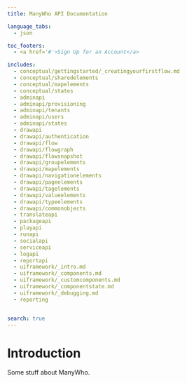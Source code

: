 ```yaml
---
title: ManyWho API Documentation

language_tabs:
  - json

toc_footers:
  - <a href='#'>Sign Up for an Account</a>

includes:
  - conceptual/gettingstarted/_creatingyourfirstflow.md
  - conceptual/sharedelements
  - conceptual/mapelements
  - conceptual/states
  - adminapi
  - adminapi/provisioning
  - adminapi/tenants
  - adminapi/users
  - adminapi/states
  - drawapi
  - drawapi/authentication
  - drawapi/flow
  - drawapi/flowgraph
  - drawapi/flowsnapshot
  - drawapi/groupelements
  - drawapi/mapelements
  - drawapi/navigationelements
  - drawapi/pageelements
  - drawapi/tagelements
  - drawapi/valueelements
  - drawapi/typeelements
  - drawapi/commonobjects
  - translateapi
  - packageapi
  - playapi
  - runapi
  - socialapi
  - serviceapi
  - logapi
  - reportapi
  - uiframework/_intro.md
  - uiframework/_components.md
  - uiframework/_customcomponents.md
  - uiframework/_componentstate.md
  - uiframework/_debugging.md
  - reporting


search: true
---
```


# Introduction

Some stuff about ManyWho.
